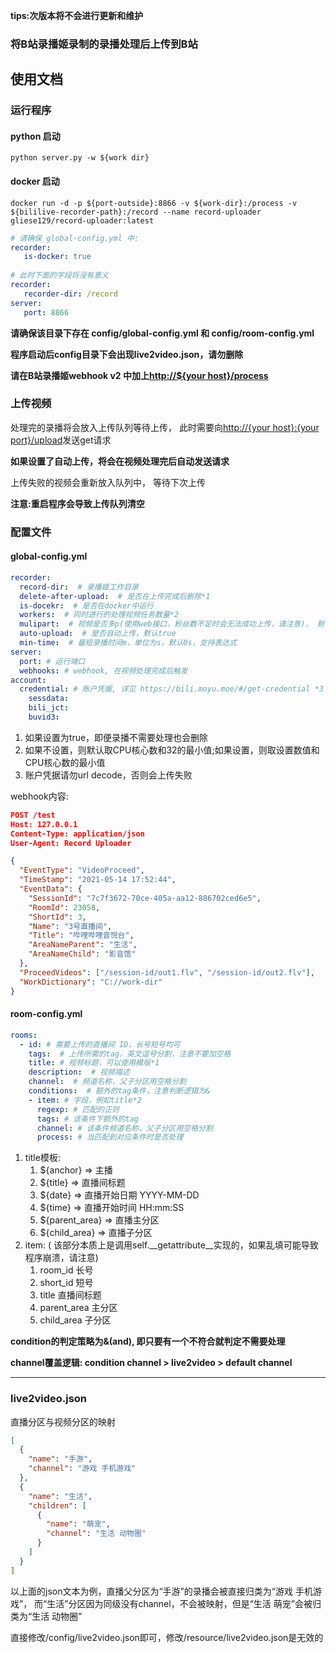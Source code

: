 **tips:次版本将不会进行更新和维护**

### 将B站录播姬录制的录播处理后上传到B站
## 使用文档
### 运行程序
#### python 启动
~~~ commandline
python server.py -w ${work dir}
~~~

#### docker 启动
~~~ commandline
docker run -d -p ${port-outside}:8866 -v ${work-dir}:/process -v ${bililive-recorder-path}:/record --name record-uploader gliese129/record-uploader:latest
~~~
~~~ yaml
# 请确保 global-config.yml 中:
recorder:
   is-docker: true
   
# 此时下面的字段将没有意义
recorder:
   recorder-dir: /record
server:
   port: 8866
~~~

**请确保该目录下存在 config/global-config.yml 和 config/room-config.yml**

**程序启动后config目录下会出现live2video.json，请勿删除**

**请在B站录播姬webhook v2 中加上[http://${your host}/process]()**
### 上传视频

处理完的录播将会放入上传队列等待上传，
此时需要向[http://{your host}:{your port}/upload]()发送get请求

**如果设置了自动上传，将会在视频处理完后自动发送请求**

上传失败的视频会重新放入队列中， 等待下次上传

**注意:重启程序会导致上传队列清空**

### 配置文件
#### global-config.yml
~~~ yaml
recorder:
  record-dir:  # 录播姬工作目录
  delete-after-upload:  # 是否在上传完成后删除*1
  is-docekr:  # 是否在docker中运行
  workers:  # 同时进行的处理视频任务数量*2
  mulipart:  # 视频是否多p(使用web接口，粉丝数不足时会无法成功上传，请注意)， 默认false
  auto-upload:  # 是否自动上传，默认true
  min-time:  # 最短录播时间m，单位为s，默认0s，支持表达式
server:
  port: # 运行端口
  webhooks: # webhook, 在视频处理完成后触发
account:
  credential: # 账户凭据, 详见 https://bili.moyu.moe/#/get-credential *3
    sessdata:
    bili_jct:
    buvid3:
~~~
1. 如果设置为true，即便录播不需要处理也会删除
2. 如果不设置，则默认取CPU核心数和32的最小值;如果设置，则取设置数值和CPU核心数的最小值
3. 账户凭据请勿url decode，否则会上传失败

webhook内容:
~~~ json
POST /test
Host: 127.0.0.1
Content-Type: application/json
User-Agent: Record Uploader

{
  "EventType": "VideoProceed",
  "TimeStamp": "2021-05-14 17:52:44",
  "EventData": {
    "SessionId": "7c7f3672-70ce-405a-aa12-886702ced6e5",
    "RoomId": 23058,
    "ShortId": 3,
    "Name": "3号直播间",
    "Title": "哔哩哔哩音悦台",
    "AreaNameParent": "生活",
    "AreaNameChild": "影音馆"
  },
  "ProceedVideos": ["/session-id/out1.flv", "/session-id/out2.flv"],
  "WorkDictionary": "C://work-dir"
}
~~~
#### room-config.yml
~~~ yaml
rooms:
  - id: # 需要上传的直播间 ID，长号短号均可
    tags:  # 上传所需的tag，英文逗号分割，注意不要加空格
    title: # 视频标题，可以使用模版*1
    description:  # 视频描述
    channel:  # 频道名称，父子分区用空格分割
    conditions:  # 额外的tag条件，注意判断逻辑为&
    - item: # 字段，例如title*2
      regexp: # 匹配的正则
      tags: # 该条件下额外的tag
      channel: # 该条件频道名称，父子分区用空格分割
      process: # 当匹配到对应条件时是否处理
~~~
1. title模板:
    1) ${anchor} => 主播
    2) ${title} => 直播间标题
    3) ${date} => 直播开始日期 YYYY-MM-DD
    4) ${time} => 直播开始时间 HH:mm:SS
    5) ${parent_area} => 直播主分区
    6) ${child_area} => 直播子分区
2. item: ( 该部分本质上是调用self.\_\_getattribute\_\_实现的，如果乱填可能导致程序崩溃，请注意)
    1) room_id 长号
    2) short_id 短号
    3) title 直播间标题
    4) parent_area 主分区
    5) child_area 子分区
   
**condition的判定策略为&(and), 即只要有一个不符合就判定不需要处理**

**channel覆盖逻辑: condition channel > live2video > default channel**
****

### live2video.json
直播分区与视频分区的映射
~~~json
[
  {
    "name": "手游",
    "channel": "游戏 手机游戏"
  },
  {
    "name": "生活",
    "children": [
      {
        "name": "萌宠",
        "channel": "生活 动物圈"
      }
    ]
  }
]
~~~
以上面的json文本为例，直播父分区为“手游”的录播会被直接归类为“游戏 手机游戏”，
而“生活”分区因为同级没有channel，不会被映射，但是“生活 萌宠”会被归类为“生活 动物圈”

直接修改/config/live2video.json即可，修改/resource/live2video.json是无效的
